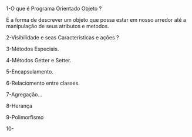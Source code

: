 1-O que é Programa Orientado Objeto ?

É a forma de descrever um objeto que possa estar em nosso arredor até a manipulação de seus atributos e metodos. 

2-Visibilidade e seas Caracteristicas e ações ?

3-Métodos Especiais.

4-Métodos Getter e Setter.

5-Encapsulamento.

6-Relaciomento entre classes.

7-Agregação...

8-Herança

9-Polimorfismo

10-